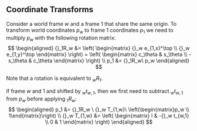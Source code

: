 
## Coordinate Transforms

Consider a world frame $w$ and a frame $1$ that share the same origin. To transform world coordinates $p_w$ to frame $1$ coordinates $p_1$ we need to multiply $p_w$ with the following rotation matrix:
$$
\begin{aligned}
{}_1R_w &= 
\left(
\begin{matrix}
{}_w e_{1,x}^\top \\
{}_w e_{1,y}^\top
\end{matrix}
\right) =
\left(
\begin{matrix}
c_\theta & s_\theta \\
-s_\theta & c_\theta
\end{matrix}
\right) \\
p_1 &= {}_1R_w\ p_w
\end{aligned}
$$

Note that a rotation is equivalent to ${}_w R_1$. 

If frame $w$ and $1$ and shifted by ${}_w t_{w,1}$, then we first need to subtract ${}_w t_{w,1}$ from $p_w$ before applying ${}_1R_w$:
$$
\begin{aligned}
p_1 &= {}_1R_w \ {}_w T_{1,w}\ \left(\begin{matrix}p_w \\ 1\end{matrix}\right) \\
{}_w T_{1,w} &= 
\left(
\begin{matrix}
I & -{}_w t_{w,1} \\
0 & 1
\end{matrix}
\right)
\end{aligned}
$$

